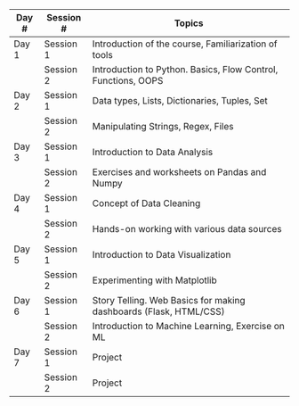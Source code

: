 |Day # | Session # | Topics|
|---|---|---|
|Day 1|Session 1|Introduction of the course, Familiarization of tools|
| |Session 2|Introduction to Python. Basics, Flow Control, Functions, OOPS|
|Day 2|Session 1|Data types, Lists, Dictionaries, Tuples, Set|
| |Session 2|Manipulating Strings, Regex, Files|
|Day 3|Session 1|Introduction to Data Analysis|
| |Session 2|Exercises and worksheets on Pandas and Numpy|
|Day 4|Session 1|Concept of Data Cleaning|
| |Session 2|Hands-on working with various data sources|
|Day 5|Session 1|Introduction to Data Visualization|
| |Session 2|Experimenting with Matplotlib|
|Day 6|Session 1|Story Telling. Web Basics for making dashboards (Flask, HTML/CSS)|
| |Session 2|Introduction to Machine Learning, Exercise on ML|
|Day 7|Session 1|Project|
| |Session 2|Project|
